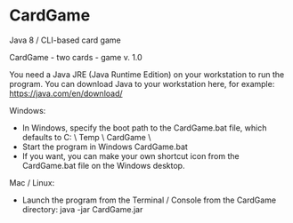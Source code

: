 # CardGame
Java 8 / CLI-based card game

CardGame - two cards - game v. 1.0

You need a Java JRE (Java Runtime Edition) on your workstation to run the program.
You can download Java to your workstation here, for example: https://java.com/en/download/

Windows:
- In Windows, specify the boot path to the CardGame.bat file, which defaults to C: \ Temp \ CardGame \
- Start the program in Windows CardGame.bat
- If you want, you can make your own shortcut icon from the CardGame.bat file on the Windows desktop.

Mac / Linux:
- Launch the program from the Terminal / Console from the CardGame directory: java -jar CardGame.jar
